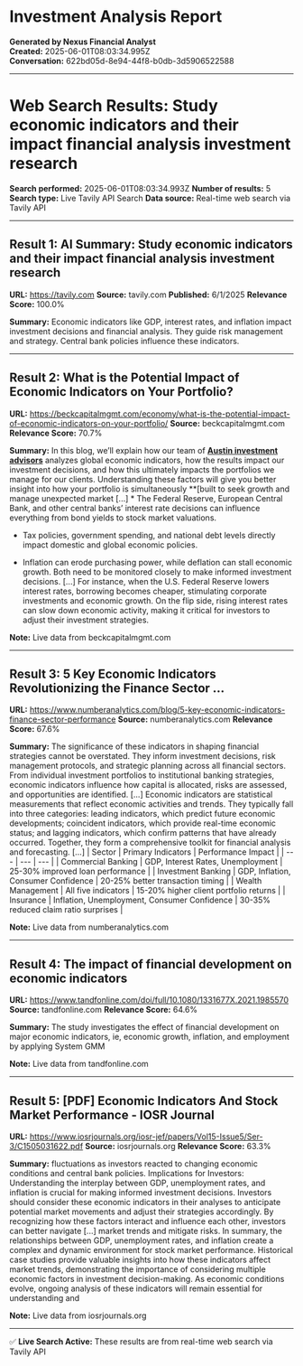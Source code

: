 # Investment Analysis Report

**Generated by Nexus Financial Analyst**  
**Created:** 2025-06-01T08:03:34.995Z  
**Conversation:** 622bd05d-8e94-44f8-b0db-3d5906522588

---

# Web Search Results: Study economic indicators and their impact financial analysis investment research

**Search performed:** 2025-06-01T08:03:34.993Z
**Number of results:** 5
**Search type:** Live Tavily API Search
**Data source:** Real-time web search via Tavily API

---

## Result 1: AI Summary: Study economic indicators and their impact financial analysis investment research

**URL:** https://tavily.com
**Source:** tavily.com
**Published:** 6/1/2025
**Relevance Score:** 100.0%

**Summary:** Economic indicators like GDP, interest rates, and inflation impact investment decisions and financial analysis. They guide risk management and strategy. Central bank policies influence these indicators.


---

## Result 2: What is the Potential Impact of Economic Indicators on Your Portfolio?

**URL:** https://beckcapitalmgmt.com/economy/what-is-the-potential-impact-of-economic-indicators-on-your-portfolio/
**Source:** beckcapitalmgmt.com
**Relevance Score:** 70.7%

**Summary:** In this blog, we’ll explain how our team of **[Austin investment advisors](https://beckcapitalmgmt.com/investment-management/)** analyzes global economic indicators, how the results impact our investment decisions, and how this ultimately impacts the portfolios we manage for our clients. Understanding these factors will give you better insight into how your portfolio is simultaneously **[built to seek growth and manage unexpected market [...] *   The Federal Reserve, European Central Bank, and other central banks’ interest rate decisions can influence everything from bond yields to stock market valuations.

*   Tax policies, government spending, and national debt levels directly impact domestic and global economic policies.

*   Inflation can erode purchasing power, while deflation can stall economic growth. Both need to be monitored closely to make informed investment decisions. [...] For instance, when the U.S. Federal Reserve lowers interest rates, borrowing becomes cheaper, stimulating corporate investments and economic growth. On the flip side, rising interest rates can slow down economic activity, making it critical for investors to adjust their investment strategies.

**Note:** Live data from beckcapitalmgmt.com

---

## Result 3: 5 Key Economic Indicators Revolutionizing the Finance Sector ...

**URL:** https://www.numberanalytics.com/blog/5-key-economic-indicators-finance-sector-performance
**Source:** numberanalytics.com
**Relevance Score:** 67.6%

**Summary:** The significance of these indicators in shaping financial strategies cannot be overstated. They inform investment decisions, risk management protocols, and strategic planning across all financial sectors. From individual investment portfolios to institutional banking strategies, economic indicators influence how capital is allocated, risks are assessed, and opportunities are identified. [...] Economic indicators are statistical measurements that reflect economic activities and trends. They typically fall into three categories: leading indicators, which predict future economic developments; coincident indicators, which provide real-time economic status; and lagging indicators, which confirm patterns that have already occurred. Together, they form a comprehensive toolkit for financial analysis and forecasting. [...] | Sector | Primary Indicators | Performance Impact |
| --- | --- | --- |
| Commercial Banking | GDP, Interest Rates, Unemployment | 25-30% improved loan performance |
| Investment Banking | GDP, Inflation, Consumer Confidence | 20-25% better transaction timing |
| Wealth Management | All five indicators | 15-20% higher client portfolio returns |
| Insurance | Inflation, Unemployment, Consumer Confidence | 30-35% reduced claim ratio surprises |

**Note:** Live data from numberanalytics.com

---

## Result 4: The impact of financial development on economic indicators

**URL:** https://www.tandfonline.com/doi/full/10.1080/1331677X.2021.1985570
**Source:** tandfonline.com
**Relevance Score:** 64.6%

**Summary:** The study investigates the effect of financial development on major economic indicators, ie, economic growth, inflation, and employment by applying System GMM

**Note:** Live data from tandfonline.com

---

## Result 5: [PDF] Economic Indicators And Stock Market Performance - IOSR Journal

**URL:** https://www.iosrjournals.org/iosr-jef/papers/Vol15-Issue5/Ser-3/C1505031622.pdf
**Source:** iosrjournals.org
**Relevance Score:** 63.3%

**Summary:** fluctuations as investors reacted to changing economic conditions and central bank policies. Implications for Investors: Understanding the interplay between GDP, unemployment rates, and inflation is crucial for making informed investment decisions. Investors should consider these economic indicators in their analyses to anticipate potential market movements and adjust their strategies accordingly. By recognizing how these factors interact and influence each other, investors can better navigate [...] market trends and mitigate risks. In summary, the relationships between GDP, unemployment rates, and inflation create a complex and dynamic environment for stock market performance. Historical case studies provide valuable insights into how these indicators affect market trends, demonstrating the importance of considering multiple economic factors in investment decision-making. As economic conditions evolve, ongoing analysis of these indicators will remain essential for understanding and

**Note:** Live data from iosrjournals.org

---


✅ **Live Search Active:** These results are from real-time web search via Tavily API
